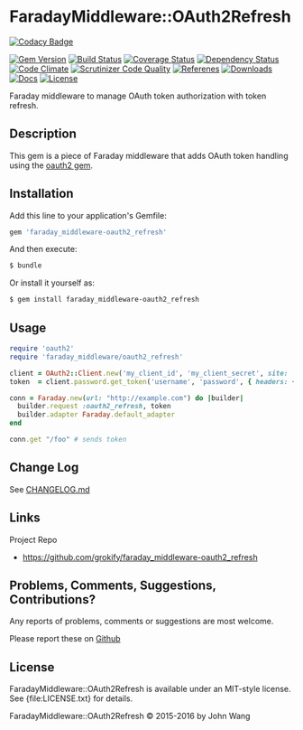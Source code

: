 # FaradayMiddleware::OAuth2Refresh

[![Codacy Badge](https://api.codacy.com/project/badge/Grade/88aedf52809d460891546fc7e11bd2c6)](https://www.codacy.com/app/grokify/faraday_middleware-oauth2_refresh?utm_source=github.com&utm_medium=referral&utm_content=grokify/faraday_middleware-oauth2_refresh&utm_campaign=badger)

[![Gem Version][gem-version-svg]][gem-version-link]
[![Build Status][build-status-svg]][build-status-link]
[![Coverage Status][coverage-status-svg]][coverage-status-link]
[![Dependency Status][dependency-status-svg]][dependency-status-link]
[![Code Climate][codeclimate-status-svg]][codeclimate-status-link]
[![Scrutinizer Code Quality][scrutinizer-status-svg]][scrutinizer-status-link]
[![Referenes][references-svg]][references-link]
[![Downloads][downloads-svg]][downloads-link]
[![Docs][docs-rubydoc-svg]][docs-rubydoc-link]
[![License][license-svg]][license-link]

Faraday middleware to manage OAuth token authorization with token refresh.

## Description

This gem is a piece of Faraday middleware that adds OAuth token handling using the [oauth2 gem](https://github.com/intridea/oauth2).

## Installation

Add this line to your application's Gemfile:

```ruby
gem 'faraday_middleware-oauth2_refresh'
```

And then execute:

```sh
$ bundle
```

Or install it yourself as:

```sh
$ gem install faraday_middleware-oauth2_refresh
```

## Usage

```ruby
require 'oauth2'
require 'faraday_middleware/oauth2_refresh'

client = OAuth2::Client.new('my_client_id', 'my_client_secret', site: 'https://example.com' )
token  = client.password.get_token('username', 'password', { headers: { 'Authorization' => 'Basic my_api_key' } })

conn = Faraday.new(url: "http://example.com") do |builder|
  builder.request :oauth2_refresh, token
  builder.adapter Faraday.default_adapter
end

conn.get "/foo" # sends token
```

## Change Log

See [CHANGELOG.md](CHANGELOG.md)

## Links

Project Repo

* https://github.com/grokify/faraday_middleware-oauth2_refresh

## Problems, Comments, Suggestions, Contributions?

Any reports of problems, comments or suggestions are most welcome.

Please report these on [Github](https://github.com/grokify/faraday_middleware-oauth2_refresh)

## License

FaradayMiddleware::OAuth2Refresh is available under an MIT-style license. See {file:LICENSE.txt} for details.

FaradayMiddleware::OAuth2Refresh &copy; 2015-2016 by John Wang

 [gem-version-svg]: https://badge.fury.io/rb/faraday_middleware-oauth2_refresh.svg
 [gem-version-link]: http://badge.fury.io/rb/faraday_middleware-oauth2_refresh
 [downloads-svg]: http://ruby-gem-downloads-badge.herokuapp.com/faraday_middleware-oauth2_refresh
 [downloads-link]: https://rubygems.org/gems/faraday_middleware-oauth2_refresh
 [build-status-svg]: https://api.travis-ci.org/grokify/faraday_middleware-oauth2_refresh.svg?branch=master
 [build-status-link]: https://travis-ci.org/grokify/faraday_middleware-oauth2_refresh
 [coverage-status-svg]: https://coveralls.io/repos/grokify/faraday_middleware-oauth2_refresh/badge.svg?branch=master
 [coverage-status-link]: https://coveralls.io/r/grokify/faraday_middleware-oauth2_refresh?branch=master
 [dependency-status-svg]: https://gemnasium.com/grokify/faraday_middleware-oauth2_refresh.svg
 [dependency-status-link]: https://gemnasium.com/grokify/faraday_middleware-oauth2_refresh
 [codeclimate-status-svg]: https://codeclimate.com/github/grokify/faraday_middleware-oauth2_refresh/badges/gpa.svg
 [codeclimate-status-link]: https://codeclimate.com/github/grokify/faraday_middleware-oauth2_refresh
 [scrutinizer-status-svg]: https://scrutinizer-ci.com/g/grokify/faraday_middleware-oauth2_refresh/badges/quality-score.png?b=master
 [scrutinizer-status-link]: https://scrutinizer-ci.com/g/grokify/faraday_middleware-oauth2_refresh/?branch=master
 [references-svg]: https://www.versioneye.com/ruby/faraday_middleware-oauth2_refresh/reference_badge.svg
 [references-link]: https://www.versioneye.com/ruby/faraday_middleware-oauth2_refresh/
 [docs-rubydoc-svg]: https://img.shields.io/badge/docs-rubydoc-blue.svg
 [docs-rubydoc-link]: http://www.rubydoc.info/gems/faraday_middleware-oauth2_refresh/
 [license-svg]: https://img.shields.io/badge/license-MIT-blue.svg
 [license-link]: https://github.com/grokify/faraday_middleware-oauth2_refresh/blob/master/LICENSE.txt
